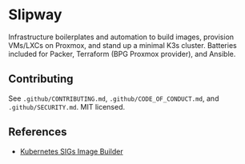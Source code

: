 # Slipway

Infrastructure boilerplates and automation to build images, provision VMs/LXCs on Proxmox, and stand up a minimal K3s cluster. Batteries included for Packer, Terraform (BPG Proxmox provider), and Ansible.

## Contributing

See `.github/CONTRIBUTING.md`, `.github/CODE_OF_CONDUCT.md`, and `.github/SECURITY.md`. MIT licensed.

## References

- [Kubernetes SIGs Image Builder](https://github.com/kubernetes-sigs/image-builder/tree/main/images/capi)
